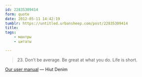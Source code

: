 ```yaml
---
id: 22835309414
form: quote
date: 2012-05-11 14:42:19
tumblr: https://untitled.urbansheep.com/post/22835309414
title: 
tags:
    - мантры
    - цитаты

---
```


<blockquote>
23. Don’t be average. Be great at what you do. Life is short.
</blockquote>

<a href="http://hiutdenim.co.uk/blogs/story/4801552-our-user-manual">Our user manual</a> — Hiut Denim
